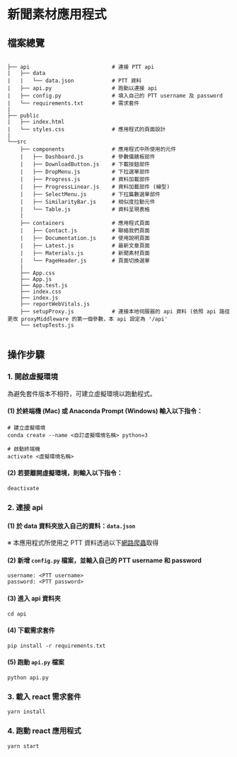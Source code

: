 # 新聞素材應用程式

## 檔案總覽
```

├── api                          # 連接 PTT api
|   ├── data
|   |   └── data.json            # PTT 資料
|   ├── api.py                   # 跑動以連接 api
|   ├── config.py                # 填入自己的 PTT username 及 password
|   └── requirements.txt         # 需求套件
|
├── public                       
|   ├── index.html
|   └── styles.css               # 應用程式的頁面設計
|
└──src
    ├── components               # 應用程式中所使用的元件
    |   ├── Dashboard.js         # 參數儀錶板部件
    |   ├── DownloadButton.js    # 下載按鈕部件
    |   ├── DropMenu.js          # 下拉選單部件
    |   ├── Progress.js          # 資料加載部件
    |   ├── ProgressLinear.js    # 資料加載部件 (線型)
    |   ├── SelectMenu.js        # 下拉篇數選單部件
    |   ├── SimilarityBar.js     # 相似度拉動元件
    |   └── Table.js             # 資料呈現表格
    |
    ├── containers               # 應用程式頁面
    |   ├── Contact.js           # 聯絡我們頁面
    |   ├── Documentation.js     # 使用說明頁面
    |   ├── Latest.js            # 最新文章頁面
    |   ├── Materials.js         # 新聞素材頁面
    |   └── PageHeader.js        # 頁面切換選單
    |
    ├── App.css
    ├── App.js
    ├── App.test.js
    ├── index.css
    ├── index.js
    ├── reportWebVitals.js
    ├── setupProxy.js            # 連接本地伺服器的 api 資料 (依照 api 路徑更改 proxyMiddleware 的第一個參數，本 api 設定為 '/api'
    └── setupTests.js
  
```
## 操作步驟
### 1. 開啟虛擬環境

為避免套件版本不相符，可建立虛擬環境以跑動程式。

  #### (1) 於終端機 (Mac) 或 Anaconda Prompt (Windows) 輸入以下指令：
```
# 建立虛擬環境
conda create --name <自訂虛擬環境名稱> python=3

# 啟動終端機
activate <虛擬環境名稱>

```

  #### (2) 若要離開虛擬環境，則輸入以下指令：
```
deactivate
```

### 2. 連接 api

  #### (1) 於 data 資料夾放入自己的資料：`data.json`
 
 ※ 本應用程式所使用之 PTT 資料透過以下[網路爬蟲](https://github.com/jwlin/ptt-web-crawler)取得

  #### (2) 新增 `config.py` 檔案，並輸入自己的 PTT username 和 password
```
username: <PTT username>
password: <PTT password>
```
  #### (3) 進入 api 資料夾
```
cd api
```
  #### (4) 下載需求套件
```
pip install -r requirements.txt
```
  #### (5) 跑動 `api.py` 檔案
```
python api.py
```

### 3. 載入 react 需求套件
```
yarn install
```

### 4. 跑動 react 應用程式
```
yarn start
```

